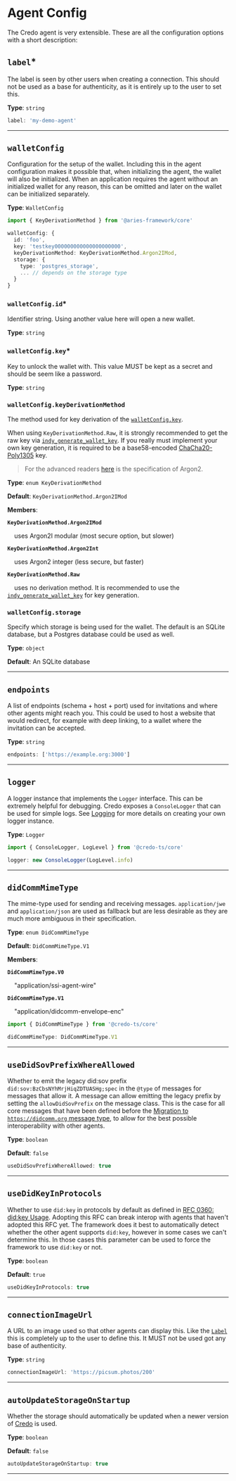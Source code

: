 # Agent Config

The Credo agent is very extensible. These are all the configuration options with a short description:

## `label`\*

The label is seen by other users when creating a connection. This should not
be used as a base for authenticity, as it is entirely up to the user to
set this.

**Type**: `string`

```typescript title="example"
label: 'my-demo-agent'
```

---

## `walletConfig`

Configuration for the setup of the wallet. Including this in the agent
configuration makes it possible that, when initializing the agent, the wallet
will also be initialized. When an application requires the agent without an
initialized wallet for any reason, this can be omitted and later on the wallet
can be initialized separately.

**Type**: `WalletConfig`

```typescript title="example"
import { KeyDerivationMethod } from '@aries-framework/core'

walletConfig: {
  id: 'foo',
  key: 'testkey000000000000000000000',
  keyDerivationMethod: KeyDerivationMethod.Argon2IMod,
  storage: {
    type: 'postgres_storage',
    ... // depends on the storage type
  }
}
```

### `walletConfig.id`\*

Identifier string. Using another value here will open a new wallet.

**Type**: `string`

### `walletConfig.key`\*

Key to unlock the wallet with. This value MUST be kept as a secret and should
be seem like a password.

**Type**: `string`

### `walletConfig.keyDerivationMethod`

The method used for key derivation of the
[`walletConfig.key`](#walletconfigkey).

When using `KeyDerivationMethod.Raw`, it is strongly recommended to get the raw
key via
[`indy_generate_wallet_key`](https://github.com/hyperledger/indy-sdk/blob/1c7096dd95d0fd53881070f66907df4b9e61b874/libindy/src/api/wallet.rs#L560).
If you really must implement your own key generation, it is required to be a
base58-encoded
[ChaCha20-Poly1305](https://en.wikipedia.org/wiki/ChaCha20-Poly1305) key.

> For the advanced readers
> [here](https://www.password-hashing.net/argon2-specs.pdf) is the
> specification of Argon2.

**Type**: `enum KeyDerivationMethod`

**Default**: `KeyDerivationMethod.Argon2IMod`

**Members**:

**`KeyDerivationMethod.Argon2IMod`**

&nbsp;&nbsp;&nbsp; uses Argon2I modular (most secure option, but slower)

**`KeyDerivationMethod.Argon2Int`**

&nbsp;&nbsp;&nbsp; uses Argon2 integer (less secure, but faster)

**`KeyDerivationMethod.Raw`**

&nbsp;&nbsp;&nbsp; uses no derivation method.
It is recommended to use the
[`indy_generate_wallet_key`](https://github.com/hyperledger/indy-sdk/blob/1c7096dd95d0fd53881070f66907df4b9e61b874/libindy/src/api/wallet.rs#L560)
for key generation.

### `walletConfig.storage`

Specify which storage is being used for the wallet. The default is an SQLite
database, but a Postgres database could be used as well.

**Type**: `object`

**Default**: An SQLite database

---

## `endpoints`

A list of endpoints (schema + host + port) used for invitations and where other
agents might reach you. This could be used to host a website that would
redirect, for example with deep linking, to a wallet where the invitation can be
accepted.

**Type**: `string`

```typescript title="example"
endpoints: ['https://example.org:3000']
```

---

## `logger`

A logger instance that implements the `Logger` interface. This can be extremely
helpful for debugging. Credo exposes a `ConsoleLogger`
that can be used for simple logs. See [Logging](./logging) for more details on creating your own logger instance.

**Type**: `Logger`

```typescript title="example"
import { ConsoleLogger, LogLevel } from '@credo-ts/core'

logger: new ConsoleLogger(LogLevel.info)
```

---

## `didCommMimeType`

The mime-type used for sending and receiving messages. `application/jwe` and
`application/json` are used as fallback but are less desirable as they are
much more ambiguous in their specification.

**Type**: `enum DidCommMimeType`

**Default**: `DidCommMimeType.V1`

**Members**:

**`DidCommMimeType.V0`**

&nbsp;&nbsp;&nbsp; "application/ssi-agent-wire"

**`DidCommMimeType.V1`**

&nbsp;&nbsp;&nbsp; "application/didcomm-envelope-enc"

```typescript title="example"
import { DidCommMimeType } from '@credo-ts/core'

didCommMimeType: DidCommMimeType.V1
```

---

## `useDidSovPrefixWhereAllowed`

Whether to emit the legacy did:sov prefix `did:sov:BzCbsNYhMrjHiqZDTUASHg;spec` in the `@type` of messages for messages that allow it. A message can allow emitting the legacy prefix by setting the `allowDidSovPrefix` on the message class. This is the case for all core messages that have been defined before the [Migration to `https://didcomm.org` message type](https://github.com/hyperledger/aries-rfcs/blob/main/features/0348-transition-msg-type-to-https/README.md), to allow for the best possible interoperability with other agents.

**Type**: `boolean`

**Default**: `false`

```typescript title="example"
useDidSovPrefixWhereAllowed: true
```

---

## `useDidKeyInProtocols`

Whether to use `did:key` in protocols by default as defined in [RFC 0360: did:key Usage](https://github.com/hyperledger/aries-rfcs/blob/main/features/0360-use-did-key/README.md). Adopting this RFC can break interop with agents that haven't adopted this RFC yet. The framework does it best to automatically detect whether the other agent supports `did:key`, however in some cases we can't determine this. In those cases this parameter can be used to force the framework to use `did:key` or not.

**Type**: `boolean`

**Default**: `true`

```typescript title="example"
useDidKeyInProtocols: true
```

---

## `connectionImageUrl`

A URL to an image used so that other agents can display this. Like the
[`Label`](#label) this is completely up to the user to define
this. It MUST not be used got any base of authenticity.

**Type**: `string`

```typescript title="example"
connectionImageUrl: 'https://picsum.photos/200'
```

---

## `autoUpdateStorageOnStartup`

Whether the storage should automatically be updated when a newer version of
[Credo](https://github.com/openwallet-foundation/credo-ts) is used.

**Type**: `boolean`

**Default**: `false`

```typescript title="example"
autoUpdateStorageOnStartup: true
```

---
